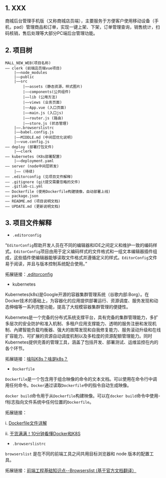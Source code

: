## 1. XXX

商城后台管理手机版（又称商城店员端），主要服务于方便客户使用移动设备（手机，pad）管理商品和订单，实现一键上架、下架，订单管理查询，销售统计，扫码核销，售后处理等大部分PC端后台管理功能。


## 2. 项目树

```
MALL_NEW_WEB(项目名称)
—— clerk (前端店员端vue项目)
    |——node_modules
    |——public
    |——src
        |——assets (静态资源，样式图片)
        |——components(公共组件)
        |——lib (公用方法)
        |——views (业务页面)
        |——App.vue (入口页面)
        |——main.js (入口js)
        |——router.js (路由)
        |——store.js (状态管理)
    |——.browserslistrc
    |——babel.config.js
    |——MIDDLE.md (中间层优化说明)
    |——vue.config.js
—— deploy (部署打包文件)
    |——clerk
—— kubernetes (K8s部署配置)
    |——deployment.yaml
—— server (node中间层转发)
    |—— (待续)
—— .editorconfig (见项目文件解释)
—— .gitignore (git提交需要忽略的文件)
—— .gitlab-ci.yml
—— Dockerfile (使用Dockerfile构建镜像，自动部署上线)
—— package.json
—— README.md (项目说明文档)
—— UPDATE.md (更新说明文档)
```

## 3. 项目文件解释

* ```.editorconfig```

“```EditorConfig```帮助开发人员在不同的编辑器和IDE之间定义和维护一致的编码样式。```EditorConfig```项目由用于定义编码样式的文件格式和一组文本编辑器插件组成，这些插件使编辑器能够读取文件格式并遵循定义的样式。```EditorConfig```文件易于阅读，并且与版本控制系统配合使用。”

拓展链接：[.editorconfig](https://blog.csdn.net/weixin_37597675/article/details/90710979)


* kubernetes

Kubernetes(k8s)是Google开源的容器集群管理系统（谷歌内部:Borg）。在Docker技术的基础上，为容器化的应用提供部署运行、资源调度、服务发现和动态伸缩等一系列完整功能，提高了大规模容器集群管理的便捷性。

Kubernetes是一个完备的分布式系统支撑平台，具有完备的集群管理能力，多扩多层次的安全防护和准入机制、多租户应用支撑能力、透明的服务注册和发现机制、內建智能负载均衡器、强大的故障发现和自我修复能力、服务滚动升级和在线扩容能力、可扩展的资源自动调度机制以及多粒度的资源配额管理能力。同时Kubernetes提供完善的管理工具，涵盖了包括开发、部署测试、运维监控在内的各个环节。

拓展链接：[啥叫K8s？啥是k8s？](https://blog.csdn.net/weixin_43277643/article/details/83382532)　
　　
* ```Dockerfile```


```Dockerfile```是一个包含用于组合映像的命令的文本文档。可以使用在命令行中调用任何命令。```Docker```通过读取```Dockerfile```中的指令自动生成映像。

```docker build```命令用于从```Dockerfile```构建映像。可以在```docker build```命令中使用-f标志指向文件系统中任何位置的```Dockerfile```。

拓展链接：

i. [Dockerfile文件详解](https://www.cnblogs.com/panwenbin-logs/p/8007348.html)

ii. [干货满满！10分钟看懂Docker和K8S](https://my.oschina.net/jamesview/blog/2994112)

* ```.browserslistrc```

```browserslist``` 是在不同的前端工具之间共用目标浏览器和 node 版本的配置工具。

拓展链接：[前端工程基础知识点--Browserslist (基于官方文档翻译）](https://juejin.im/post/5b8cff326fb9a019fd1474d6)